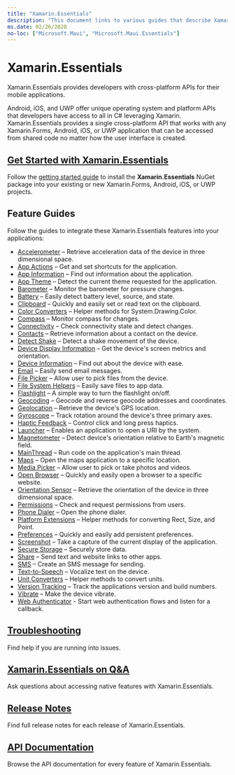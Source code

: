 ```yaml
---
title: "Xamarin.Essentials"
description: "This document links to various guides that describe Xamarin.Essentials, which provides developers with cross-platform APIs for their mobile applications."
ms.date: 02/26/2020
no-loc: ["Microsoft.Maui", "Microsoft.Maui.Essentials"]
---
```


# Xamarin.Essentials

Xamarin.Essentials provides developers with cross-platform APIs for their mobile applications.

Android, iOS, and UWP offer unique operating system and platform APIs that developers have access to all in C# leveraging Xamarin. Xamarin.Essentials provides a single cross-platform API that works with any Xamarin.Forms, Android, iOS, or UWP application that can be accessed from shared code no matter how the user interface is created.

## [Get Started with Xamarin.Essentials](get-started.md?context=xamarin/xamarin-forms)

Follow the [getting started guide](get-started.md) to install the **Xamarin.Essentials** NuGet package into your existing or new Xamarin.Forms, Android, iOS, or UWP projects.

## Feature Guides

Follow the guides to integrate these Xamarin.Essentials features into your applications:

* [Accelerometer](accelerometer.md?context=xamarin/xamarin-forms) – Retrieve acceleration data of the device in three dimensional space.
* [App Actions](app-actions.md?context=xamarin/xamarin-forms) – Get and set shortcuts for the application.
* [App Information](app-information.md?context=xamarin/xamarin-forms) – Find out information about the application.
* [App Theme](app-theme.md?context=xamarin/xamarin-forms) – Detect the current theme requested for the application.
* [Barometer](barometer.md?context=xamarin/xamarin-forms) – Monitor the barometer for pressure changes.
* [Battery](battery.md?context=xamarin/xamarin-forms) – Easily detect battery level, source, and state.
* [Clipboard](clipboard.md?context=xamarin/xamarin-forms) – Quickly and easily set or read text on the clipboard.
* [Color Converters](color-converters.md?context=xamarin/xamarin-forms) – Helper methods for System.Drawing.Color.
* [Compass](compass.md?context=xamarin/xamarin-forms) – Monitor compass for changes.
* [Connectivity](connectivity.md?context=xamarin/xamarin-forms) – Check connectivity state and detect changes.
* [Contacts](contacts.md?context=xamarin/xamarin-forms) – Retrieve information about a contact on the device.
* [Detect Shake](detect-shake.md?context=xamarin/xamarin-forms) – Detect a shake movement of the device.
* [Device Display Information](device-display.md?context=xamarin/xamarin-forms) – Get the device's screen metrics and orientation.
* [Device Information](device-information.md?context=xamarin/xamarin-forms) – Find out about the device with ease.
* [Email](email.md?context=xamarin/xamarin-forms) – Easily send email messages.
* [File Picker](file-picker.md?context=xamarin/xamarin-forms) – Allow user to pick files from the device.
* [File System Helpers](file-system-helpers.md?context=xamarin/xamarin-forms) – Easily save files to app data.
* [Flashlight](flashlight.md?context=xamarin/xamarin-forms) – A simple way to turn the flashlight on/off.
* [Geocoding](geocoding.md?context=xamarin/xamarin-forms) – Geocode and reverse geocode addresses and coordinates.
* [Geolocation](geolocation.md?context=xamarin/xamarin-forms) – Retrieve the device's GPS location.
* [Gyroscope](gyroscope.md?context=xamarin/xamarin-forms) – Track rotation around the device's three primary axes.
* [Haptic Feedback](haptic-feedback.md?context=xamarin/xamarin-forms) – Control click and long press haptics.
* [Launcher](launcher.md?context=xamarin/xamarin-forms) – Enables an application to open a URI by the system.
* [Magnetometer](magnetometer.md?context=xamarin/xamarin-forms) – Detect device's orientation relative to Earth's magnetic field.
* [MainThread](main-thread.md?content=xamarin/xamarin-forms) – Run code on the application's main thread.
* [Maps](maps.md?content=xamarin/xamarin-forms) – Open the maps application to a specific location.
* [Media Picker](media-picker.md?context=xamarin/xamarin-forms) – Allow user to pick or take photos and videos.
* [Open Browser](open-browser.md?context=xamarin/xamarin-forms) – Quickly and easily open a browser to a specific website.
* [Orientation Sensor](orientation-sensor.md?context=xamarin/xamarin-forms) – Retrieve the orientation of the device in three dimensional space.
* [Permissions](permissions.md?context=xamarin/xamarin-forms) – Check and request permissions from users.
* [Phone Dialer](phone-dialer.md?context=xamarin/xamarin-forms) – Open the phone dialer.
* [Platform Extensions](platform-extensions.md?context=xamarin/xamarin-forms) – Helper methods for converting Rect, Size, and Point.
* [Preferences](preferences.md?context=xamarin/xamarin-forms) – Quickly and easily add persistent preferences.
* [Screenshot](Screenshot.md?context=xamarin/xamarin-forms) – Take a capture of the current display of the application.
* [Secure Storage](secure-storage.md?context=xamarin/xamarin-forms) – Securely store data.
* [Share](share.md?context=xamarin/xamarin-forms) – Send text and website links to other apps.
* [SMS](sms.md?context=xamarin/xamarin-forms) – Create an SMS message for sending.
* [Text-to-Speech](text-to-speech.md?context=xamarin/xamarin-forms) – Vocalize text on the device.
* [Unit Converters](unit-converters.md?context=xamarin/xamarin-forms) – Helper methods to convert units.
* [Version Tracking](version-tracking.md?context=xamarin/xamarin-forms) – Track the applications version and build numbers.
* [Vibrate](vibrate.md?context=xamarin/xamarin-forms) – Make the device vibrate.
* [Web Authenticator](web-authenticator.md?context=xamarin/xamarin-forms) - Start web authentication flows and listen for a callback.

## [Troubleshooting](troubleshooting.md?context=xamarin/xamarin-forms)

Find help if you are running into issues.

## [Xamarin.Essentials on Q&A](/answers/topics/dotnet-xamarinessentials.html)

Ask questions about accessing native features with Xamarin.Essentials.

## [Release Notes](/xamarin/essentials/release-notes/)

Find full release notes for each release of Xamarin.Essentials.

## [API Documentation](xref:Xamarin.Essentials)

Browse the API documentation for every feature of Xamarin.Essentials.
